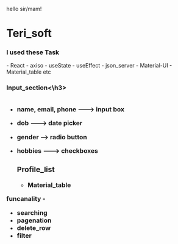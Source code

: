 hello sir/mam!


<h1> Teri_soft</h1>

<h3>I used these Task</h3>
- React
- axiso
- useState
- useEffect
- json_server
- Material-UI
- Material_table etc


<h3>Input_section<\h3>
  <br/>
  <br/>

  
  
  
- name, email, phone ---&gt; input box
  
- dob ---&gt; date picker
 
- gender --&gt; radio button
  
- hobbies ---&gt; checkboxes
  
  <h3>Profile_list</h3>
  
  - Material_table
  
 funcanality - 
  - searching
  - pagenation
  - delete_row
  - filter
  
  
  
